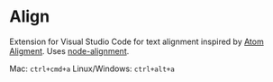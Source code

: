 # Align

Extension for Visual Studio Code for text alignment inspired by [Atom Aligment](https://atom.io/packages/alignment). 
Uses [node-alignment](https://www.npmjs.com/package/alignment).

Mac: `ctrl+cmd+a`
Linux/Windows: `ctrl+alt+a`